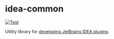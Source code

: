 # idea-common

[![Test][1]][2]

Utility library for [developing JetBrains IDEA plugins][3].

[1]: https://github.com/mdklatt/idea-common/actions/workflows/test.yml/badge.svg
[2]: https://github.com/mdklatt/idea-common/actions/workflows/test.yml
[3]: https://plugins.jetbrains.com/docs/intellij/welcome.html
